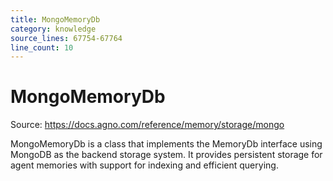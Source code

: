 ```yaml
---
title: MongoMemoryDb
category: knowledge
source_lines: 67754-67764
line_count: 10
---
```


# MongoMemoryDb
Source: https://docs.agno.com/reference/memory/storage/mongo



MongoMemoryDb is a class that implements the MemoryDb interface using MongoDB as the backend storage system. It provides persistent storage for agent memories with support for indexing and efficient querying.

<Snippet file="memory-mongo-reference.mdx" />


